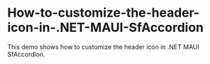 # How-to-customize-the-header-icon-in-.NET-MAUI-SfAccordion
This demo shows how to customize the header icon in .NET MAUI SfAccordion.
